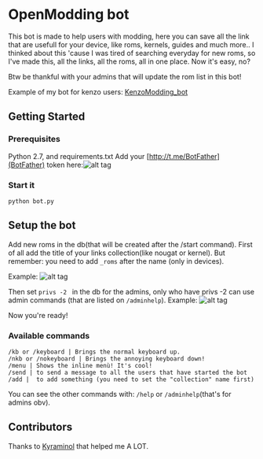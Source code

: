 # OpenModding bot

This bot is made to help users with modding, here you can save all the link that
are usefull for your device, like roms, kernels, guides and much more..
I thinked about this 'cause I was tired of searching everyday for new roms, so
I've made this, all the links, all the roms, all in one place.
Now it's easy, no?

Btw be thankful with your admins that will update the rom list in this bot!

Example of my bot for kenzo users: [KenzoModding_bot](http://t.me/KenzoModding_bot)

## Getting Started

### Prerequisites

Python 2.7, and requirements.txt 
Add your [http://t.me/BotFather](BotFather) token here:![alt tag](http://i.imgur.com/ufcz8ic.png)

### Start it

```python bot.py```

## Setup the bot

Add new roms in the db(that will be created after the /start command).
First of all add the title of your links collection(like nougat or kernel).
But remember: you need to add ```_roms``` after the name (only in devices).

Example:
![alt tag](http://i.imgur.com/funCBEs.png)

Then set ```privs -2 ``` in the db for the admins, only who have privs -2 can
use admin commands (that are listed on ```/adminhelp```).
Example:
![alt tag](http://i.imgur.com/n58pmUx.png)

Now you're ready!


### Available commands

```
/kb or /keyboard | Brings the normal keyboard up.
/nkb or /nokeyboard | Brings the annoying keyboard down!
/menu | Shows the inline menù! It's cool!
/send | to send a message to all the users that have started the bot
/add |  to add something (you need to set the "collection" name first)
```
You can see the other commands with:
```/help``` or ```/adminhelp```(that's for admins obv).

## Contributors
Thanks to [Kyraminol](https://github.com/Kyraminol) that helped me A LOT.

